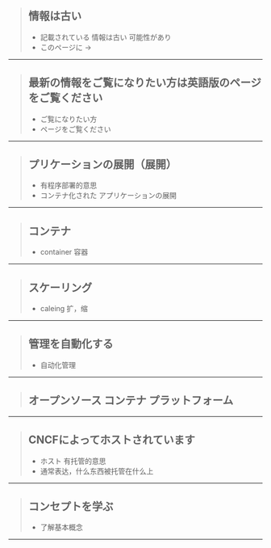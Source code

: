 > ## 情報は古い
> * 記載されている 情報は古い 可能性があり
> * このページに ->
----------

> ## 最新の情報をご覧になりたい方は英語版のページをご覧ください
> * ご覧になりたい方
> * ページをご覧ください
----------

> ## プリケーションの展開（展開）
> * 有程序部署的意思
> * コンテナ化された アプリケーションの展開
----------

> ## コンテナ
> * container 容器
----------

> ## スケーリング
> * caleing 扩，缩
----------

> ## 管理を自動化する
> * 自动化管理
----------

> ## オープンソース コンテナ プラットフォーム
----------

> ## CNCFによってホストされています
> * ホスト 有托管的意思
> * 通常表达，什么东西被托管在什么上
----------

> ## コンセプトを学ぶ
> * 了解基本概念
----------
